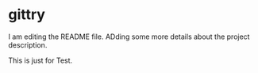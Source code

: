 # gittry
I am editing the README file. ADding some more details about the project description.

This is just for Test.


